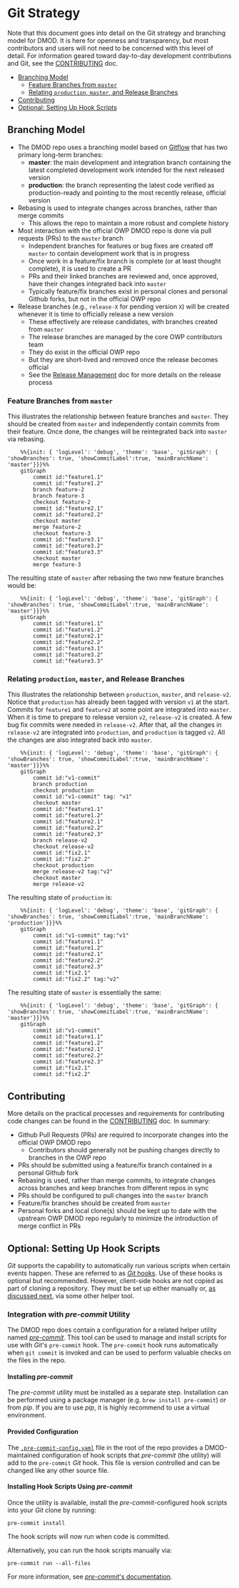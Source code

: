 # Git Strategy

Note that this document goes into detail on the Git strategy and branching model for DMOD.  It is here for openness and transparency, but most contributors and users will not need to be concerned with this level of detail.  For information geared toward day-to-day development contributions and Git, see the [CONTRIBUTING](../CONTRIBUTING.md) doc.

- [Branching Model](#branching-model)
  - [Feature Branches from `master`](#feature-branches-from-master)
  - [Relating `production`, `master`, and Release Branches](#relating-production-master-and-release-branches)
- [Contributing](#contributing)
- [Optional: Setting Up Hook Scripts](#optional-setting-up-hook-scripts)

## Branching Model

- The DMOD repo uses a branching model based on [Gitflow](https://nvie.com/posts/a-successful-git-branching-model/) that has two primary long-term branches: 
  - **master**: the main development and integration branch containing the latest completed development work intended for the next released version
  - **production**: the branch representing the latest code verified as production-ready and pointing to the most recently release, official version
- Rebasing is used to integrate changes across branches, rather than merge commits
  - This allows the repo to maintain a more robust and complete history
- Most interaction with the official OWP DMOD repo is done via pull requests (PRs) to the `master` branch
  - Independent branches for features or bug fixes are created off `master` to contain development work that is in progress
  - Once work in a feature/fix branch is complete (or at least thought complete), it is used to create a PR 
  - PRs and their linked branches are reviewed and, once approved, have their changes integrated back into `master`
  - Typically feature/fix branches exist in personal clones and personal Github forks, but not in the official OWP repo
- Release branches (e.g., `release-X` for pending version `X`) will be created whenever it is time to officially release a new version 
  - These effectively are release candidates, with branches created from `master`
  - The release branches are managed by the core OWP contributors team
  - They do exist in the official OWP repo
  - But they are short-lived and removed once the release becomes official
  - See the [Release Management](RELEASE_MANAGEMENT.md) doc for more details on the release process

### Feature Branches from `master`
This illustrates the relationship between feature branches and `master`.  They should be created from `master` and independently contain commits from their feature.  Once done, the changes will be reintegrated back into `master` via rebasing.

```mermaid 
    %%{init: { 'logLevel': 'debug', 'theme': 'base', 'gitGraph': { 'showBranches': true, 'showCommitLabel':true, 'mainBranchName': 'master'}}}%%
    gitGraph
        commit id:"feature1.1"
        commit id:"feature1.2"
        branch feature-2
        branch feature-3
        checkout feature-2
        commit id:"feature2.1"
        commit id:"feature2.2"
        checkout master
        merge feature-2
        checkout feature-3
        commit id:"feature3.1"
        commit id:"feature3.2"
        commit id:"feature3.3"
        checkout master
        merge feature-3
```

The resulting state of `master` after rebasing the two new feature branches would be:

```mermaid 
    %%{init: { 'logLevel': 'debug', 'theme': 'base', 'gitGraph': { 'showBranches': true, 'showCommitLabel':true, 'mainBranchName': 'master'}}}%%
    gitGraph
        commit id:"feature1.1"
        commit id:"feature1.2"
        commit id:"feature2.1"
        commit id:"feature2.2"
        commit id:"feature3.1"
        commit id:"feature3.2"
        commit id:"feature3.3"
```

### Relating `production`, `master`, and Release Branches

This illustrates the relationship between `production`, `master`, and `release-v2`.  Notice that `production` has already been tagged with version `v1` at the start.  Commits for `feature1` and `feature2` at some point are integrated into `master`.  When it is time to prepare to release version `v2`, `release-v2` is created.  A few bug fix commits were needed in `release-v2`.  After that, all the changes in `release-v2` are integrated into `production`, and `production` is tagged `v2`.  All the changes are also integrated back into `master`.


```mermaid 
    %%{init: { 'logLevel': 'debug', 'theme': 'base', 'gitGraph': { 'showBranches': true, 'showCommitLabel':true, 'mainBranchName': 'master'}}}%%
    gitGraph
        commit id:"v1-commit"
        branch production
        checkout production
        commit id:"v1-commit" tag: "v1"
        checkout master
        commit id:"feature1.1"
        commit id:"feature1.2"
        commit id:"feature2.1"
        commit id:"feature2.2"
        commit id:"feature2.3"
        branch release-v2
        checkout release-v2
        commit id:"fix2.1"
        commit id:"fix2.2"
        checkout production
        merge release-v2 tag:"v2"
        checkout master
        merge release-v2

```

The resulting state of `production` is:

```mermaid 
    %%{init: { 'logLevel': 'debug', 'theme': 'base', 'gitGraph': { 'showBranches': true, 'showCommitLabel':true, 'mainBranchName': 'production'}}}%%
    gitGraph
        commit id:"v1-commit" tag:"v1"
        commit id:"feature1.1"
        commit id:"feature1.2"
        commit id:"feature2.1"
        commit id:"feature2.2"
        commit id:"feature2.3"
        commit id:"fix2.1"
        commit id:"fix2.2" tag:"v2"
```

The resulting state of `master` is essentially the same:

```mermaid 
    %%{init: { 'logLevel': 'debug', 'theme': 'base', 'gitGraph': { 'showBranches': true, 'showCommitLabel':true, 'mainBranchName': 'master'}}}%%
    gitGraph
        commit id:"v1-commit"
        commit id:"feature1.1"
        commit id:"feature1.2"
        commit id:"feature2.1"
        commit id:"feature2.2"
        commit id:"feature2.3"
        commit id:"fix2.1"
        commit id:"fix2.2"
```

## Contributing

More details on the practical processes and requirements for contributing code changes can be found in the [CONTRIBUTING](../CONTRIBUTING.md) doc.  In summary:

- Github Pull Requests (PRs) are required to incorporate changes into the official OWP DMOD repo
  - Contributors should generally not be pushing changes directly to branches in the OWP repo
- PRs should be submitted using a feature/fix branch contained in a personal Github fork
- Rebasing is used, rather than merge commits, to integrate changes across branches and keep branches from different repos in sync
- PRs should be configured to pull changes into the `master` branch
- Feature/fix branches should be created from `master`
- Personal forks and local clone(s) should be kept up to date with the upstream OWP DMOD repo regularly to minimize the introduction of merge conflict in PRs


## Optional: Setting Up Hook Scripts

_Git_ supports the capability to automatically run various scripts when certain events happen.  These are referred to as [_Git_ hooks](https://git-scm.com/book/en/v2/Customizing-Git-Git-Hooks).  Use of these hooks is optional but recommended.  However, client-side hooks are not copied as part of cloning a repository.  They must be set up either manually or, [as discussed next](#integration-with-_pre-commit_-utility), via some other helper tool.

### Integration with _pre-commit_ Utility

The DMOD repo does contain a configuration for a related helper utility named [_pre-commit_](https://pre-commit.com/).  This tool can be used to manage and install scripts for use with _Git_'s `pre-commit` hook.  The `pre-commit` hook runs automatically when `git commit` is invoked and can be used to perform valuable checks on the files in the repo.

#### Installing _pre-commit_

The _pre-commit_ utility must be installed as a separate step.  Installation can be performed using a package manager (e.g. `brew install pre-commit`) or from _pip_.  If you are to use _pip_, it is highly recommend to use a virtual environment.

#### Provided Configuration

The [`.pre-commit-config.yaml`](./.pre-commit-config.yaml) file in the root of the repo provides a DMOD-maintained configuration of hook scripts that _pre-commit_ (the utility) will add to the `pre-commit` _Git_ hook.  This file is version controlled and can be changed like any other source file.

#### Installing Hook Scripts Using _pre-commit_

Once the utility is available, install the _pre-commit_-configured hook scripts into your _Git_ clone by running:

```shell
pre-commit install
```

The hook scripts will now run when code is committed.  

Alternatively, you can run the hook scripts manually via:

```shell
pre-commit run --all-files
```

For more information, see [_pre-commit_'s documentation](https://pre-commit.com/index.html).